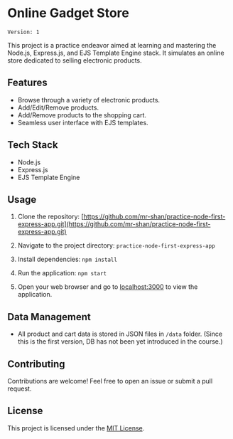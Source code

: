 # Online Gadget Store
`Version: 1`

This project is a practice endeavor aimed at learning and mastering the Node.js, Express.js, and EJS Template Engine stack. It simulates an online store dedicated to selling electronic products.

## Features

- Browse through a variety of electronic products.
- Add/Edit/Remove products.
- Add/Remove products to the shopping cart.
- Seamless user interface with EJS templates.

## Tech Stack

- Node.js
- Express.js
- EJS Template Engine

## Usage

1. Clone the repository:
[https://github.com/mr-shan/practice-node-first-express-app.git](https://github.com/mr-shan/practice-node-first-express-app.git)


2. Navigate to the project directory: `practice-node-first-express-app`

3. Install dependencies: `npm install`

4. Run the application: `npm start`


5. Open your web browser and go to [localhost:3000](`http://localhost:3000`) to view the application.

## Data Management

- All product and cart data is stored in JSON files in `/data` folder.
(Since this is the first version, DB has not been yet introduced in the course.)

## Contributing

Contributions are welcome! Feel free to open an issue or submit a pull request.

## License

This project is licensed under the [MIT License](LICENSE).
